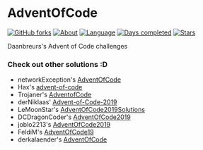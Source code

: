# AdventOfCode

[![GitHub forks](https://img.shields.io/github/forks/daanbreur/AdventofCode2019?label=Forks&style=social)](https://github.com/daanbreur/AdventofCode2019/)
[![About](https://img.shields.io/badge/Advent%20of%20Code-2019-brightgreen)](https://adventofcode.com/2019/about)
[![Language](https://img.shields.io/badge/Language-NodeJS-orange)](https://www.nodejs.org/)
[![Days completed](https://img.shields.io/badge/Days%20completed-2-red)](https://github.com/daanbreur/AdventofCode2019/)
[![Stars](https://img.shields.io/badge/Stars-4-yellow)](https://github.com/daanbreur/AdventofCode2019/)

Daanbreurs's Advent of Code challenges

### Check out other solutions :D

- networkException's [AdventOfCode](https://github.com/dejakobniklas/AdventOfCode)
- Hax's [advent-of-code](https://github.com/Schlauer-Hax/advent-of-code)
- Trojaner's [AdventofCode](https://github.com/TrojanerHD/AdventofCode)
- derNiklaas' [Advent-of-Code-2019](https://github.com/derNiklaas/Advent-of-Code-2019)
- LeMoonStar's [AdventOfCode2019Solutions](https://github.com/LeMoonStar/AdventOfCode2019Solutions)
- DCDragonCoder's [AdventOfCode2019](https://github.com/DragonCoder01/AdventOfCode2019)
- joblo2213's [AdventOfCode2019](https://github.com/joblo2213/AdventOfCode2019)
- FeldiM's [AdventOfCode19](https://github.com/feldim2425/AdventOfCode19)
- derkalaender's [AdventOfCode](https://github.com/derkalaender/AdventOfCode)
